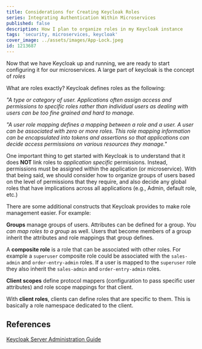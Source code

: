 ```yaml
---
title: Considerations for Creating Keycloak Roles
series: Integrating Authentication Within Microservices
published: false
description: How I plan to organize roles in my Keycloak instance
tags: 'security, microservices, keycloak'
cover_image: ../assets/images/App-Lock.jpeg
id: 1213687
---
```


Now that we have Keycloak up and running, we are ready to start configuring it for our microservices. A large part of keycloak is the concept of *roles*

What are roles exactly? Keycloak defines roles as the following:

*"A type or category of user. Applications often assign access and permissions to specific roles rather than individual users as dealing with users can be too fine grained and hard to manage.*

*"A user role mapping defines a mapping between a role and a user. A user can be associated with zero or more roles. This role mapping information can be encapsulated into tokens and assertions so that applications can decide access permissions on various resources they manage."*

One important thing to get started with Keycloak is to understand that it does **NOT** link roles to *application specific* permissions. Instead, permissions must be assigned within the application (or microservice). With that being said, we should consider how to organize groups of users based on the level of permissions that they require, and also decide any global roles that have implications across all applications (e.g., Admin, default role, etc.)

There are some additional constructs that Keycloak provides to make role management easier. For example:

**Groups** manage groups of users. Attributes can be defined for a group. *You can map roles to a group* as well. Users that become members of a group inherit the attributes and role mappings that group defines.

A **composite role** is a role that can be associated with other roles. For example a `superuser` composite role could be associated with the `sales-admin` and `order-entry-admin` roles. If a user is mapped to the `superuser` role they also inherit the `sales-admin` and `order-entry-admin` roles.

**Client scopes** define protocol mappers (configuration to pass specific user attributes) and role scope mappings for that client. 

With **client roles**, clients can define roles that are specific to them. This is basically a role namespace dedicated to the client.

## References

[Keycloak Server Administration Guide](https://www.keycloak.org/docs/latest/server_admin/)
